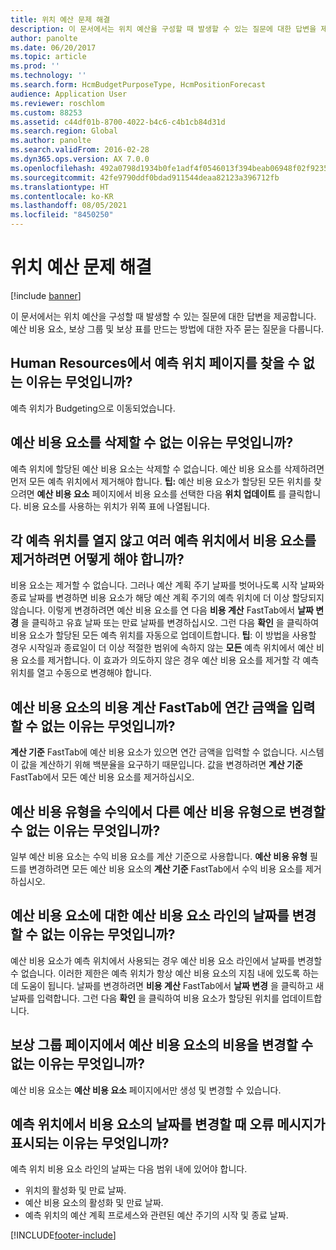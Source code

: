 ```yaml
---
title: 위치 예산 문제 해결
description: 이 문서에서는 위치 예산을 구성할 때 발생할 수 있는 질문에 대한 답변을 제공합니다. 예산 비용 요소, 보상 그룹 및 보상 표를 만드는 방법에 대한 자주 묻는 질문을 다룹니다.
author: panolte
ms.date: 06/20/2017
ms.topic: article
ms.prod: ''
ms.technology: ''
ms.search.form: HcmBudgetPurposeType, HcmPositionForecast
audience: Application User
ms.reviewer: roschlom
ms.custom: 88253
ms.assetid: c44df01b-8700-4022-b4c6-c4b1cb84d31d
ms.search.region: Global
ms.author: panolte
ms.search.validFrom: 2016-02-28
ms.dyn365.ops.version: AX 7.0.0
ms.openlocfilehash: 492a0798d1934b0fe1adf4f0546013f394beab06948f02f92358bae408e7748f
ms.sourcegitcommit: 42fe9790ddf0bdad911544deaa82123a396712fb
ms.translationtype: HT
ms.contentlocale: ko-KR
ms.lasthandoff: 08/05/2021
ms.locfileid: "8450250"
---
```

# <a name="position-budgeting-troubleshooting"></a>위치 예산 문제 해결

[!include [banner](../includes/banner.md)]

이 문서에서는 위치 예산을 구성할 때 발생할 수 있는 질문에 대한 답변을 제공합니다. 예산 비용 요소, 보상 그룹 및 보상 표를 만드는 방법에 대한 자주 묻는 질문을 다룹니다. 

## <a name="why-cant-i-find-the-forecast-position-page-in-human-resources"></a>Human Resources에서 예측 위치 페이지를 찾을 수 없는 이유는 무엇입니까?

예측 위치가 Budgeting으로 이동되었습니다.

## <a name="why-cant-i-delete-a-budget-cost-element"></a>예산 비용 요소를 삭제할 수 없는 이유는 무엇입니까?
예측 위치에 할당된 예산 비용 요소는 삭제할 수 없습니다. 예산 비용 요소를 삭제하려면 먼저 모든 예측 위치에서 제거해야 합니다. **팁:** 예산 비용 요소가 할당된 모든 위치를 찾으려면 **예산 비용 요소** 페이지에서 비용 요소를 선택한 다음 **위치 업데이트** 를 클릭합니다. 비용 요소를 사용하는 위치가 위쪽 표에 나열됩니다.

## <a name="how-can-i-remove-a-cost-element-from-multiple-forecast-positions-without-opening-each-one"></a>각 예측 위치를 열지 않고 여러 예측 위치에서 비용 요소를 제거하려면 어떻게 해야 합니까?
비용 요소는 제거할 수 없습니다. 그러나 예산 계획 주기 날짜를 벗어나도록 시작 날짜와 종료 날짜를 변경하면 비용 요소가 해당 예산 계획 주기의 예측 위치에 더 이상 할당되지 않습니다. 이렇게 변경하려면 예산 비용 요소를 연 다음 **비용 계산** FastTab에서 **날짜 변경** 을 클릭하고 유효 날짜 또는 만료 날짜를 변경하십시오. 그런 다음 **확인** 을 클릭하여 비용 요소가 할당된 모든 예측 위치를 자동으로 업데이트합니다. **팁**: 이 방법을 사용할 경우 시작일과 종료일이 더 이상 적절한 범위에 속하지 않는 **모든** 예측 위치에서 예산 비용 요소를 제거합니다. 이 효과가 의도하지 않은 경우 예산 비용 요소를 제거할 각 예측 위치를 열고 수동으로 변경해야 합니다.

## <a name="why-cant-i-enter-an-annual-amount-on-the-cost-calculation-fasttab-for-the-budget-cost-element"></a>예산 비용 요소의 비용 계산 FastTab에 연간 금액을 입력할 수 없는 이유는 무엇입니까?
**계산 기준** FastTab에 예산 비용 요소가 있으면 연간 금액을 입력할 수 없습니다. 시스템이 값을 계산하기 위해 백분율을 요구하기 때문입니다. 값을 변경하려면 **계산 기준** FastTab에서 모든 예산 비용 요소를 제거하십시오.

## <a name="why-cant-i-change-the-budget-cost-type-from-earning-to-another-budget-cost-type"></a>예산 비용 유형을 수익에서 다른 예산 비용 유형으로 변경할 수 없는 이유는 무엇입니까?
일부 예산 비용 요소는 수익 비용 요소를 계산 기준으로 사용합니다. **예산 비용 유형** 필드를 변경하려면 모든 예산 비용 요소의 **계산 기준** FastTab에서 수익 비용 요소를 제거하십시오.

## <a name="why-cant-i-change-the-date-on-budget-cost-element-lines-for-a-budget-cost-element"></a>예산 비용 요소에 대한 예산 비용 요소 라인의 날짜를 변경할 수 없는 이유는 무엇입니까?
예산 비용 요소가 예측 위치에서 사용되는 경우 예산 비용 요소 라인에서 날짜를 변경할 수 없습니다. 이러한 제한은 예측 위치가 항상 예산 비용 요소의 지침 내에 있도록 하는 데 도움이 됩니다. 날짜를 변경하려면 **비용 계산** FastTab에서 **날짜 변경** 을 클릭하고 새 날짜를 입력합니다. 그런 다음 **확인** 을 클릭하여 비용 요소가 할당된 위치를 업데이트합니다.

## <a name="why-cant-i-change-the-costs-for-a-budget-cost-element-on-the-compensation-group-page"></a>보상 그룹 페이지에서 예산 비용 요소의 비용을 변경할 수 없는 이유는 무엇입니까?
예산 비용 요소는 **예산 비용 요소** 페이지에서만 생성 및 변경할 수 있습니다.

## <a name="why-do-i-receive-an-error-message-when-i-change-the-dates-for-a-cost-element-on-a-forecast-position"></a>예측 위치에서 비용 요소의 날짜를 변경할 때 오류 메시지가 표시되는 이유는 무엇입니까?
예측 위치 비용 요소 라인의 날짜는 다음 범위 내에 있어야 합니다.

-   위치의 활성화 및 만료 날짜.
-   예산 비용 요소의 활성화 및 만료 날짜.
-   예측 위치의 예산 계획 프로세스와 관련된 예산 주기의 시작 및 종료 날짜.






[!INCLUDE[footer-include](../../includes/footer-banner.md)]